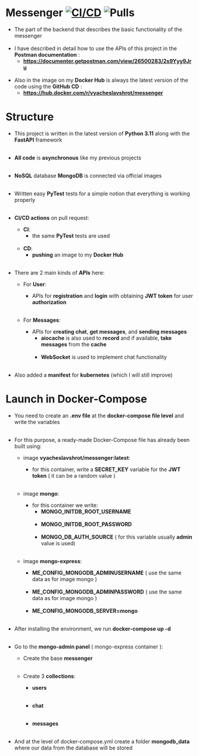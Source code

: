 # Messenger [![CI/CD](https://github.com/VyacheslavShrot/messenger/actions/workflows/ci_cd.yml/badge.svg)](https://github.com/VyacheslavShrot/messenger/actions/workflows/ci_cd.yml)  ![Pulls](https://img.shields.io/docker/pulls/vyacheslavshrot/messenger) 

- The part of the backend that describes the basic functionality of the messenger<br><br>
- I have described in detail how to use the APIs of this project in the <strong>Postman documentation</strong> :
    - <strong>https://documenter.getpostman.com/view/26500283/2s9Yyy9Jru </strong><br><br>
- Also in the image on my <strong>Docker Hub</strong> is always the latest version of the code using the <strong>GitHub CD</strong> :
    - <strong>https://hub.docker.com/r/vyacheslavshrot/messenger </strong>

# Structure

- This project is written in the latest version of <strong>Python 3.11</strong> along with the <strong>FastAPI</strong> framework<br><br>

- <strong>All code</strong> is <strong>asynchronous</strong> like my previous projects<br><br>

- <strong>NoSQL</strong> database <strong>MongoDB</strong> is connected via official images<br><br>

- Written easy <strong>PyTest</strong> tests for a simple notion that everything is working properly<br><br>

- <strong>CI/CD actions</strong> on pull request:
    - <strong>CI</strong>:
        - the same <strong>PyTest</strong> tests are used<br><br>
    - <strong>CD</strong>:
        - <strong>pushing</strong> an image to my <strong>Docker Hub</strong><br><br>

- There are 2 main kinds of <strong>APIs</strong> here:
    - For <strong>User</strong>:
        - APIs for <strong>registration</strong> and <strong>login</strong> with obtaining <strong>JWT token</strong> for user <strong>
          authorization</strong><br><br>

    - For <strong>Messages</strong>:
        - APIs for <strong>creating chat</strong>, <strong>get messages</strong>, and <strong>sending messages</strong>
            - <strong>aiocache</strong> is also used to <strong>record</strong> and if available, <strong>take messages</strong> from
              the <strong>cache</strong><br><br>
            - <strong>WebSocket</strong> is used to implement chat functionality<br><br>

- Also added a <strong>manifest</strong> for <strong>kubernetes</strong> (which I will still improve)

# Launch in Docker-Compose

- You need to create an <strong>.env file</strong> at the <strong>docker-compose file level</strong> and write the variables<br><br>

- For this purpose, a ready-made Docker-Compose file has already been built using:
    - image <strong>vyacheslavshrot/messenger:latest</strong>:
        - for this container, write a <strong>SECRET_KEY</strong> variable for the <strong>JWT token</strong> ( it can be a random
          value )<br><br>

    - image <strong>mongo</strong>:
        - for this container we write:
            - <strong>MONGO_INITDB_ROOT_USERNAME</strong><br><br>
            - <strong>MONGO_INITDB_ROOT_PASSWORD</strong><br><br>
            - <strong>MONGO_DB_AUTH_SOURCE</strong> ( for this variable usually <strong>admin</strong> value is used)<br><br>

    - image <strong>mongo-express</strong>:
        - <strong>ME_CONFIG_MONGODB_ADMINUSERNAME</strong> ( use the same data as for image mongo )<br><br>
        - <strong>ME_CONFIG_MONGODB_ADMINPASSWORD</strong> ( use the same data as for image mongo )<br><br>
        - <strong>ME_CONFIG_MONGODB_SERVER=mongo</strong><br><br>

- After installing the environment, we run <strong>docker-compose up -d</strong><br><br>

- Go to the <strong>mongo-admin panel</strong> ( mongo-express container ):
    - Create the base <strong>messenger</strong><br><br>
  
    - Create 3 <strong>collections</strong>:
      - <strong>users</strong><br><br>
      
      - <strong>chat</strong><br><br>
      
      - <strong>messages</strong><br><br>

- And at the level of docker-compose.yml create a folder <strong>mongodb_data</strong> where our data from the database will be stored
